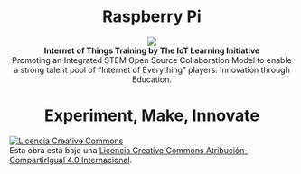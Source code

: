 <h1><center><b>Raspberry Pi</b></center></h1>

<center><img src="http://www.ti.com/lsds/media/images/wireless_connectivity/50BillionThings.png"></center>

<center><b>Internet of Things Training by The IoT Learning Initiative</b></center>

<center>Promoting an Integrated STEM Open Source Collaboration Model to enable a strong talent pool of “Internet of Everything” players. Innovation through Education.</center>

<center><h1><b>Experiment, Make, Innovate</b></h1></center>

<a rel="license" href="http://creativecommons.org/licenses/by-sa/4.0/"><img alt="Licencia Creative Commons" style="border-width:0" src="https://i.creativecommons.org/l/by-sa/4.0/88x31.png" /></a><br />Esta obra está bajo una <a rel="license" href="http://creativecommons.org/licenses/by-sa/4.0/">Licencia Creative Commons Atribución-CompartirIgual 4.0 Internacional</a>.